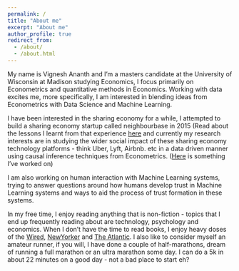 ```yaml
---
permalink: /
title: "About me"
excerpt: "About me"
author_profile: true
redirect_from: 
  - /about/
  - /about.html
---
```


My name is Vignesh Ananth and I’m a masters candidate at the University of Wisconsin at Madison studying Economics, I focus primarily on Econometrics and quantitative methods in Economics. Working with data excites me, more specifically, I am interested in blending ideas from Econometrics with Data Science and Machine Learning. 

I have been interested in the sharing economy for a while, I attempted to build a sharing economy startup called neighbourbase in 2015 (Read about the lessons I learnt from that experience [here](www.vigneshananth.com/posts/2017/12/neighbourbaselessons/) and currently my research interests are in studying the wider social impact of these sharing economy technology platforms - think Uber, Lyft, Airbnb. etc in a data driven manner using causal inference techniques from Econometrics. ([Here](http://www.vigneshananth.com/posts/2018/ridesharingtrafficcongestion) is something I’ve worked on)

I am also working on human interaction with Machine Learning systems, trying to answer questions around how humans develop trust in Machine Learning systems and ways to aid the process of trust formation in these systems.

In my free time, I enjoy reading anything that is non-fiction - topics that I end up frequently reading about are technology, psychology and economics. When I don’t have the time to read books, I enjoy heavy doses of the [Wired](http://www.wired.com), [NewYorker](http://www.newyorker.com) and [The Atlantic](http://www.theatlantic.com). I also like to consider myself an amateur runner, if you will, I have done a couple of half-marathons, dream of running a full marathon or an ultra marathon some day. I can do a 5k in about 22 minutes on a good day - not a bad place to start eh?
